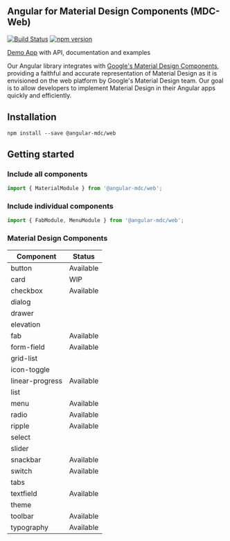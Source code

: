 ## Angular for Material Design Components (MDC-Web)

[![Build Status](https://travis-ci.org/trimox/angular-mdc-web.svg?branch=master)](https://travis-ci.org/trimox/angular-mdc-web)
[![npm version](https://badge.fury.io/js/%40angular-mdc%2Fweb.svg)](https://badge.fury.io/js/%40angular-mdc%2Fweb)

[Demo App](https://trimox.github.io/angular-mdc-web/) with API, documentation and examples

Our Angular library integrates with [Google's Material Design Components](https://material.io/components/), providing a faithful and accurate representation of Material Design as it is envisioned on the web platform by Google's Material Design team. Our goal is to allow developers to implement Material Design in their Angular apps quickly and efficiently. 

## Installation
```
npm install --save @angular-mdc/web
```

## Getting started
### Include all components
```ts
import { MaterialModule } from '@angular-mdc/web';
```
### Include individual components
```ts
import { FabModule, MenuModule } from '@angular-mdc/web';
```

### Material Design Components
| Component | Status        |
| ----------------- | --------------|
| button | Available |
| card | WIP |
| checkbox | Available |
| dialog
| drawer
| elevation
| fab | Available |
| form-field | Available |
| grid-list
| icon-toggle
| linear-progress | Available |
| list
| menu | Available |
| radio | Available |
| ripple | Available |
| select
| slider
| snackbar | Available |
| switch | Available |
| tabs
| textfield | Available |
| theme
| toolbar | Available |
| typography | Available |
